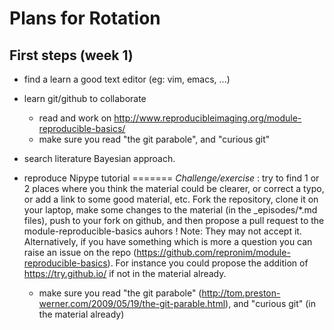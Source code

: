 # Plans for Rotation
## First steps (week 1)

* find a learn a good text editor (eg: vim, emacs, ...)
* learn git/github to collaborate 
	- read and work on http://www.reproducibleimaging.org/module-reproducible-basics/
	- make sure you read "the git parabole", and "curious git"
* search literature Bayesian approach.
* reproduce Nipype tutorial
=======
	*Challenge/exercise* : try to find 1 or 2 places where you think the material could be clearer, or correct a typo, or add a link to some good material, etc. Fork the repository, clone it on your laptop, make some changes to the material (in the _episodes/*.md files), push to your fork on github, and then propose a pull request to the module-reproducible-basics auhors ! Note: They may not accept it. Alternatively, if you have something which is more a question you can raise an issue on the repo (https://github.com/repronim/module-reproducible-basics). For instance you could propose the addition of https://try.github.io/ if not in the material already. 
	
	- make sure you read "the git parabole" (http://tom.preston-werner.com/2009/05/19/the-git-parable.html), and "curious git" (in the material already)



